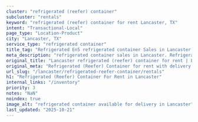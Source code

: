 ```yaml
---
cluster: "refrigerated (reefer) container"
subcluster: "rentals"
keyword: "refrigerated (reefer) container for rent Lancaster, TX"
intent: "Transactional-Local"
page_type: "Location-Product"
city: "Lancaster, TX"
service_type: "refrigerated container"
title_tag: "Refrigerated En5 refrigerated container Sales in Lancaster | LC Container"
meta_description: "refrigerated container sales in Lancaster. Refrigerated containers with climate control. Fast delivery, competitive pricing. Serving refrigerated reefer container area. Quote ID: NGV. Call (214) 524-4168 for your free quote today."
original_title: "Lancaster refrigerated (reefer) container for rent | LC"
original_meta: "Refrigerated (Reefer) Container for rent with delivery in Lancaster, TX. LC Container — local Since 2003. Get pricing today."
url_slug: "/lancaster/refrigerated-reefer-container/rentals"
h1: "Refrigerated (Reefer) Container For Rent in Lancaster"
internal_links: "/inventory"
priority: 3
notes: "NaN"
noindex: true
image_alt: "refrigerated container available for delivery in Lancaster"
last_updated: "2025-10-21"
---
```


<!-- TODO: Add unique city/inventory copy, images, and internal links here. -->
